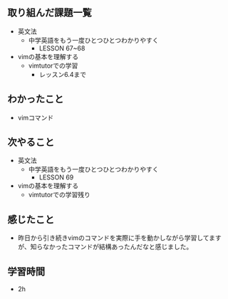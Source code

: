 ## 取り組んだ課題一覧
- 英文法
  - 中学英語をもう一度ひとつひとつわかりやすく
    - LESSON 67~68
- vimの基本を理解する
    - vimtutorでの学習
      - レッスン6.4まで
## わかったこと
- vimコマンド
## 次やること
- 英文法
  - 中学英語をもう一度ひとつひとつわかりやすく
    - LESSON 69
- vimの基本を理解する
    - vimtutorでの学習残り
## 感じたこと
- 昨日から引き続きvimのコマンドを実際に手を動かしながら学習してますが、知らなかったコマンドが結構あったんだなと感じました。
## 学習時間
- 2h